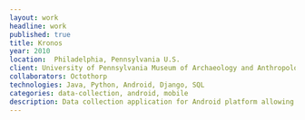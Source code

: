 ```yaml
---
layout: work
headline: work
published: true
title: Kronos
year: 2010
location:  Philadelphia, Pennsylvania U.S.
client: University of Pennsylvania Museum of Archaeology and Anthropology
collaborators: Octothorp
technologies: Java, Python, Android, Django, SQL
categories: data-collection, android, mobile
description: Data collection application for Android platform allowing archaeologists to record findings in the field
---
```

